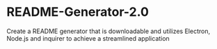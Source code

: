 # README-Generator-2.0
Create a README generator that is downloadable and utilizes Electron, Node.js and inquirer to achieve a streamlined application
